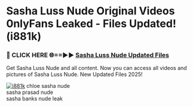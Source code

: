 # Sasha Luss Nude Original Videos 0nlyFans Leaked - Files Updated! (i881k)

<h3>🔴 CLICK HERE 🌐==►► <a href="https://tinyurl.com/4mcuefdz" rel="nofollow">Sasha Luss Nude Updated Files</a></h3>

Get Sasha Luss Nude and all content. Now you can access all videos and pictures of Sasha Luss Nude. New Updated Files 2025!

[![i881k](https://i.imgur.com/StAQSOY.gif)](https://tinyurl.com/4mcuefdz)
chloe sasha nude<br>
sasha prasad nude<br>
sasha banks nude leak